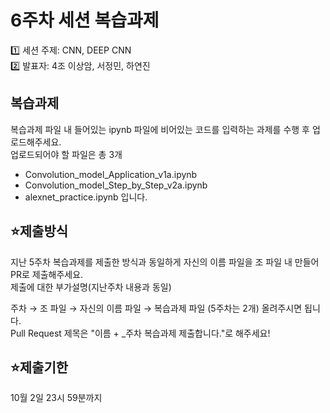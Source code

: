# 6주차 세션 복습과제
1️⃣ 세션 주제: CNN, DEEP CNN <br>
2️⃣ 발표자: 4조 이상암, 서정민, 하연진

## 복습과제
복습과제 파일 내 들어있는 ipynb 파일에 비어있는 코드를 입력하는 과제를 수행 후 업로드해주세요.<br>
업로드되어야 할 파일은 총 3개
- Convolution_model_Application_v1a.ipynb
- Convolution_model_Step_by_Step_v2a.ipynb
- alexnet_practice.ipynb
입니다.

## ⭐제출방식
지난 5주차 복습과제를 제출한 방식과 동일하게 자신의 이름 파일을 조 파일 내 만들어 PR로 제출해주세요.<br>
제출에 대한 부가설명(지난주차 내용과 동일)

주차 → 조 파일 → 자신의 이름 파일 → 복습과제 파일 (5주차는 2개) 올려주시면 됩니다.<br>
Pull Request 제목은 "이름 + _주차 복습과제 제출합니다."로 해주세요!

## ⭐제출기한
10월 2일 23시 59분까지
